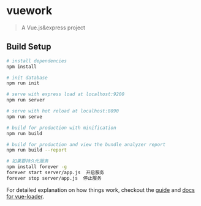 # vuework
> A Vue.js&express project

## Build Setup

``` bash
# install dependencies
npm install

# init database
npm run init

# serve with express load at localhost:9200
npm run server

# serve with hot reload at localhost:8090
npm run serve

# build for production with minification
npm run build

# build for production and view the bundle analyzer report
npm run build --report

# 如果要持久化服务
npm install forever -g
forever start server/app.js  开启服务
forever stop server/app.js  停止服务
```

For detailed explanation on how things work, checkout the [guide](http://vuejs-templates.github.io/webpack/) and [docs for vue-loader](http://vuejs.github.io/vue-loader).

